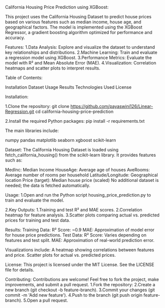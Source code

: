 California Housing Price Prediction using XGBoost:

This project uses the California Housing Dataset to predict house prices based on various features such as median income, house age, and geographical factors. The model is implemented using the XGBoost Regressor, a gradient boosting algorithm optimized for performance and accuracy.

Features:
1.Data Analysis: Explore and visualize the dataset to understand key relationships and distributions.
2.Machine Learning: Train and evaluate a regression model using XGBoost.
3.Performance Metrics: Evaluate the model with R² and Mean Absolute Error (MAE).
4.Visualization: Correlation heatmaps and scatter plots to interpret results.

Table of Contents:

Installation
Dataset
Usage
Results
Technologies Used
License

Installation:

1.Clone the repository:
git clone https://github.com/payaswini126/Linear-Regression.git
cd california-housing-price-prediction

2.Install the required Python packages:
pip install -r requirements.txt


The main libraries include:

numpy
pandas
matplotlib
seaborn
xgboost
scikit-learn

Dataset:
The California Housing Dataset is loaded using fetch_california_housing() from the scikit-learn library. It provides features such as:

MedInc: Median Income
HouseAge: Average age of houses
AveRooms: Average number of rooms per household
Latitude/Longitude: Geographical location
Price (target): Median house price (scaled)
No additional dataset is needed; the data is fetched automatically.

Usage:
1.Open and run the Python script housing_price_prediction.py to train and evaluate the model.

2.Key Outputs:
1.Training and test R² and MAE scores.
2.Correlation heatmap for feature analysis.
3.Scatter plots comparing actual vs. predicted prices for training and test data.

Results:
Training Data:
R² Score: ~0.9
MAE: Approximation of model error for house price predictions.
Test Data:
R² Score: Varies depending on features and test split.
MAE: Approximation of real-world prediction error.

Visualizations include:
A heatmap showing correlations between features and price.
Scatter plots for actual vs. predicted prices.

License:
This project is licensed under the MIT License. See the LICENSE file for details.

Contributing:
Contributions are welcome! Feel free to fork the project, make improvements, and submit a pull request.
1.Fork the repository:
2.Create a new branch (git checkout -b feature-branch).
3.Commit your changes (git commit -m 'Add new feature').
4.Push to the branch (git push origin feature-branch).
5.Open a pull request.
